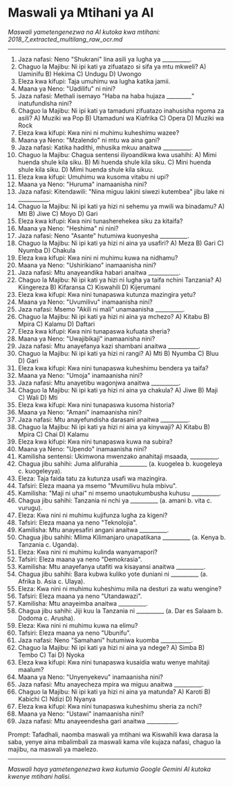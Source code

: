 # Maswali ya Mtihani ya AI
*Maswali yametengenezwa na AI kutoka kwa mtihani: 2018_7_extracted_multilang_raw_ocr.md*

---

1.  Jaza nafasi: Neno "Shukrani" lina asili ya lugha ya __________.
2.  Chaguo la Majibu: Ni ipi kati ya zifuatazo si sifa ya mtu mkweli? A) Uaminifu B) Hekima C) Undugu D) Uwongo
3.  Eleza kwa kifupi: Taja umuhimu wa lugha katika jamii.
4.  Maana ya Neno: "Uadilifu" ni nini?
5.  Jaza nafasi: Methali isemayo "Haba na haba hujaza _________" inatufundisha nini?
6.  Chaguo la Majibu: Ni ipi kati ya tamaduni zifuatazo inahusisha ngoma za asili? A) Muziki wa Pop B) Utamaduni wa Kiafrika C) Opera D) Muziki wa Rock
7.  Eleza kwa kifupi: Kwa nini ni muhimu kuheshimu wazee?
8.  Maana ya Neno: "Mzalendo" ni mtu wa aina gani?
9.  Jaza nafasi: Katika hadithi, mhusika mkuu anaitwa __________.
10. Chaguo la Majibu: Chagua sentensi iliyoandikwa kwa usahihi: A) Mimi huenda shule kila siku. B) Mi huenda shule kila siku. C) Mini huenda shule kila siku. D) Mimi huenda shule kila sikuu.
11. Eleza kwa kifupi: Umuhimu wa kusoma vitabu ni upi?
12. Maana ya Neno: "Huruma" inamaanisha nini?
13. Jaza nafasi: Kitendawili: "Nina miguu lakini siwezi kutembea" jibu lake ni ___________.
14. Chaguo la Majibu: Ni ipi kati ya hizi ni sehemu ya mwili wa binadamu? A) Mti B) Jiwe C) Moyo D) Gari
15. Eleza kwa kifupi: Kwa nini tunasherehekea siku za kitaifa?
16. Maana ya Neno: "Heshima" ni nini?
17. Jaza nafasi: Neno "Asante" hutumiwa kuonyesha __________.
18. Chaguo la Majibu: Ni ipi kati ya hizi ni aina ya usafiri? A) Meza B) Gari C) Nyumba D) Chakula
19. Eleza kwa kifupi: Kwa nini ni muhimu kuwa na nidhamu?
20. Maana ya Neno: "Ushirikiano" inamaanisha nini?
21. Jaza nafasi: Mtu anayeandika habari anaitwa ___________.
22. Chaguo la Majibu: Ni ipi kati ya hizi ni lugha ya taifa nchini Tanzania? A) Kiingereza B) Kifaransa C) Kiswahili D) Kijerumani
23. Eleza kwa kifupi: Kwa nini tunapaswa kutunza mazingira yetu?
24. Maana ya Neno: "Uvumilivu" inamaanisha nini?
25. Jaza nafasi: Msemo "Akili ni mali" unamaanisha __________.
26. Chaguo la Majibu: Ni ipi kati ya hizi ni aina ya mchezo? A) Kitabu B) Mpira C) Kalamu D) Daftari
27. Eleza kwa kifupi: Kwa nini tunapaswa kufuata sheria?
28. Maana ya Neno: "Uwajibikaji" inamaanisha nini?
29. Jaza nafasi: Mtu anayefanya kazi shambani anaitwa ___________.
30. Chaguo la Majibu: Ni ipi kati ya hizi ni rangi? A) Mti B) Nyumba C) Bluu D) Gari
31. Eleza kwa kifupi: Kwa nini tunapaswa kuheshimu bendera ya taifa?
32. Maana ya Neno: "Umoja" inamaanisha nini?
33. Jaza nafasi: Mtu anayetibu wagonjwa anaitwa __________.
34. Chaguo la Majibu: Ni ipi kati ya hizi ni aina ya chakula? A) Jiwe B) Maji C) Wali D) Mti
35. Eleza kwa kifupi: Kwa nini tunapaswa kusoma historia?
36. Maana ya Neno: "Amani" inamaanisha nini?
37. Jaza nafasi: Mtu anayefundisha darasani anaitwa __________.
38. Chaguo la Majibu: Ni ipi kati ya hizi ni aina ya kinywaji? A) Kitabu B) Mpira C) Chai D) Kalamu
39. Eleza kwa kifupi: Kwa nini tunapaswa kuwa na subira?
40. Maana ya Neno: "Upendo" inamaanisha nini?
41. Kamilisha sentensi: Ukimwona mwenzako anahitaji msaada, __________.
42. Chagua jibu sahihi: Juma alifurahia __________ (a. kuogelea b. kuogeleya c. kuogeleyya).
43. Eleza: Taja faida tatu za kutunza usafi wa mazingira.
44. Tafsiri: Eleza maana ya msemo "Mvumilivu hula mbivu".
45. Kamilisha: "Maji ni uhai" ni msemo unaotukumbusha kuhusu __________.
46. Chagua jibu sahihi: Tanzania ni nchi ya __________ (a. amani b. vita c. vurugu).
47. Eleza: Kwa nini ni muhimu kujifunza lugha za kigeni?
48. Tafsiri: Eleza maana ya neno "Teknolojia".
49. Kamilisha: Mtu anayesafiri angani anaitwa __________.
50. Chagua jibu sahihi: Mlima Kilimanjaro unapatikana __________ (a. Kenya b. Tanzania c. Uganda).
51. Eleza: Kwa nini ni muhimu kulinda wanyamapori?
52. Tafsiri: Eleza maana ya neno "Demokrasia".
53. Kamilisha: Mtu anayefanya utafiti wa kisayansi anaitwa __________.
54. Chagua jibu sahihi: Bara kubwa kuliko yote duniani ni __________ (a. Afrika b. Asia c. Ulaya).
55. Eleza: Kwa nini ni muhimu kuheshimu mila na desturi za watu wengine?
56. Tafsiri: Eleza maana ya neno "Utandawazi".
57. Kamilisha: Mtu anayeimba anaitwa __________.
58. Chagua jibu sahihi: Jiji kuu la Tanzania ni __________ (a. Dar es Salaam b. Dodoma c. Arusha).
59. Eleza: Kwa nini ni muhimu kuwa na elimu?
60. Tafsiri: Eleza maana ya neno "Ubunifu".
61. Jaza nafasi: Neno "Samahani" hutumiwa kuomba ___________.
62. Chaguo la Majibu: Ni ipi kati ya hizi ni aina ya ndege? A) Simba B) Tembo C) Tai D) Nyoka
63. Eleza kwa kifupi: Kwa nini tunapaswa kusaidia watu wenye mahitaji maalum?
64. Maana ya Neno: "Unyenyekevu" inamaanisha nini?
65. Jaza nafasi: Mtu anayecheza mpira wa miguu anaitwa __________.
66. Chaguo la Majibu: Ni ipi kati ya hizi ni aina ya matunda? A) Karoti B) Kabichi C) Ndizi D) Nyanya
67. Eleza kwa kifupi: Kwa nini tunapaswa kuheshimu sheria za nchi?
68. Maana ya Neno: "Ustawi" inamaanisha nini?
69. Jaza nafasi: Mtu anayeendesha gari anaitwa ___________.

Prompt: Tafadhali, naomba maswali ya mtihani wa Kiswahili kwa darasa la saba, yenye aina mbalimbali za maswali kama vile kujaza nafasi, chaguo la majibu, na maswali ya maelezo.

---
*Maswali haya yametengenezwa kwa kutumia Google Gemini AI kutoka kwenye mtihani halisi.*
